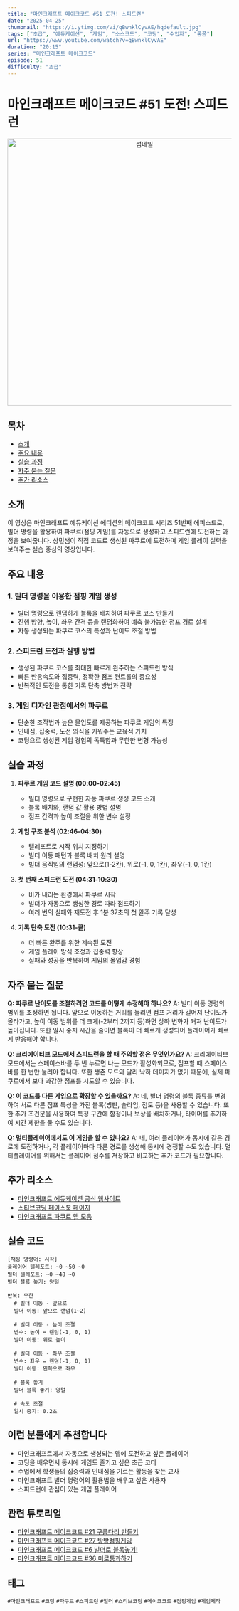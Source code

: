 ```yaml
---
title: "마인크래프트 메이크코드 #51 도전! 스피드런"
date: "2025-04-25"
thumbnail: "https://i.ytimg.com/vi/qBwnklCyvAE/hqdefault.jpg"
tags: ["초급", "에듀케이션", "게임", "소스코드", "코딩", "수업자", "롱폼"]
url: "https://www.youtube.com/watch?v=qBwnklCyvAE"
duration: "20:15"
series: "마인크래프트 메이크코드"
episode: 51
difficulty: "초급"
---
```


# 마인크래프트 메이크코드 #51 도전! 스피드런

<div align="center">
<img src="https://i.ytimg.com/vi/qBwnklCyvAE/hqdefault.jpg" alt="썸네일" width="600"/>
</div>

## 목차
- [소개](#소개)
- [주요 내용](#주요-내용)
- [실습 과정](#실습-과정)
- [자주 묻는 질문](#자주-묻는-질문)
- [추가 리소스](#추가-리소스)

## 소개
이 영상은 마인크래프트 에듀케이션 에디션의 메이크코드 시리즈 51번째 에피소드로, 빌더 명령을 활용하여 파쿠르(점핑 게임)를 자동으로 생성하고 스피드런에 도전하는 과정을 보여줍니다. 상민샘이 직접 코드로 생성된 파쿠르에 도전하며 게임 플레이 실력을 보여주는 실습 중심의 영상입니다.

## 주요 내용

### 1. 빌더 명령을 이용한 점핑 게임 생성
- 빌더 명령으로 랜덤하게 블록을 배치하여 파쿠르 코스 만들기
- 진행 방향, 높이, 좌우 간격 등을 랜덤화하여 예측 불가능한 점프 경로 설계
- 자동 생성되는 파쿠르 코스의 특성과 난이도 조절 방법

### 2. 스피드런 도전과 실행 방법
- 생성된 파쿠르 코스를 최대한 빠르게 완주하는 스피드런 방식
- 빠른 반응속도와 집중력, 정확한 점프 컨트롤의 중요성
- 반복적인 도전을 통한 기록 단축 방법과 전략

### 3. 게임 디자인 관점에서의 파쿠르
- 단순한 조작법과 높은 몰입도를 제공하는 파쿠르 게임의 특징
- 인내심, 집중력, 도전 의식을 키워주는 교육적 가치
- 코딩으로 생성된 게임 경험의 독특함과 무한한 변형 가능성

## 실습 과정

1. **파쿠르 게임 코드 설명 (00:00-02:45)**
   - 빌더 명령으로 구현한 자동 파쿠르 생성 코드 소개
   - 블록 배치와, 랜덤 값 활용 방법 설명
   - 점프 간격과 높이 조절을 위한 변수 설정

2. **게임 구조 분석 (02:46-04:30)**
   - 텔레포트로 시작 위치 지정하기
   - 빌더 이동 패턴과 블록 배치 원리 설명
   - 빌더 움직임의 랜덤성: 앞으로(1-2칸), 위로(-1, 0, 1칸), 좌우(-1, 0, 1칸)

3. **첫 번째 스피드런 도전 (04:31-10:30)**
   - 비가 내리는 환경에서 파쿠르 시작
   - 빌더가 자동으로 생성한 경로 따라 점프하기
   - 여러 번의 실패와 재도전 후 1분 37초의 첫 완주 기록 달성

4. **기록 단축 도전 (10:31-끝)**
   - 더 빠른 완주를 위한 계속된 도전
   - 게임 플레이 방식 조정과 집중력 향상
   - 실패와 성공을 반복하며 게임의 몰입감 경험

## 자주 묻는 질문

**Q: 파쿠르 난이도를 조절하려면 코드를 어떻게 수정해야 하나요?**
A: 빌더 이동 명령의 범위를 조정하면 됩니다. 앞으로 이동하는 거리를 늘리면 점프 거리가 길어져 난이도가 올라가고, 높이 이동 범위를 더 크게(-2부터 2까지 등)하면 상하 변화가 커져 난이도가 높아집니다. 또한 일시 중지 시간을 줄이면 블록이 더 빠르게 생성되어 플레이어가 빠르게 반응해야 합니다.

**Q: 크리에이티브 모드에서 스피드런을 할 때 주의할 점은 무엇인가요?**
A: 크리에이티브 모드에서는 스페이스바를 두 번 누르면 나는 모드가 활성화되므로, 점프할 때 스페이스바를 한 번만 눌러야 합니다. 또한 생존 모드와 달리 낙하 데미지가 없기 때문에, 실제 파쿠르에서 보다 과감한 점프를 시도할 수 있습니다.

**Q: 이 코드를 다른 게임으로 확장할 수 있을까요?**
A: 네, 빌더 명령의 블록 종류를 변경하여 서로 다른 점프 특성을 가진 블록(빙판, 슬라임, 점토 등)을 사용할 수 있습니다. 또한 추가 조건문을 사용하여 특정 구간에 함정이나 보상을 배치하거나, 타이머를 추가하여 시간 제한을 둘 수도 있습니다.

**Q: 멀티플레이어에서도 이 게임을 할 수 있나요?**
A: 네, 여러 플레이어가 동시에 같은 경로에 도전하거나, 각 플레이어마다 다른 경로를 생성해 동시에 경쟁할 수도 있습니다. 멀티플레이어를 위해서는 플레이어 점수를 저장하고 비교하는 추가 코드가 필요합니다.

## 추가 리소스
- [마인크래프트 에듀케이션 공식 웹사이트](https://education.minecraft.net/)
- [스티브코딩 페이스북 페이지](https://www.facebook.com/stvcoding/)
- [마인크래프트 파쿠르 맵 모음](https://www.minecraftmaps.com/parkour-maps)

## 실습 코드
```
[채팅 명령어: 시작]
플레이어 텔레포트: ~0 ~50 ~0
빌더 텔레포트: ~0 ~48 ~0
빌더 블록 놓기: 양털

반복: 무한
  # 빌더 이동 - 앞으로
  빌더 이동: 앞으로 랜덤(1~2)
  
  # 빌더 이동 - 높이 조절
  변수: 높이 = 랜덤(-1, 0, 1)
  빌더 이동: 위로 높이
  
  # 빌더 이동 - 좌우 조절
  변수: 좌우 = 랜덤(-1, 0, 1)
  빌더 이동: 왼쪽으로 좌우
  
  # 블록 놓기
  빌더 블록 놓기: 양털
  
  # 속도 조절
  일시 중지: 0.2초
```

## 이런 분들에게 추천합니다
- 마인크래프트에서 자동으로 생성되는 맵에 도전하고 싶은 플레이어
- 코딩을 배우면서 동시에 게임도 즐기고 싶은 초급 코더
- 수업에서 학생들의 집중력과 인내심을 기르는 활동을 찾는 교사
- 마인크래프트 빌더 명령어의 활용법을 배우고 싶은 사용자
- 스피드런에 관심이 있는 게임 플레이어

## 관련 튜토리얼
- [마인크래프트 메이크코드 #21 구름다리 만들기](https://www.youtube.com/watch?v=)
- [마인크래프트 메이크코드 #27 방방점핑게임](https://www.youtube.com/watch?v=)
- [마인크래프트 메이크코드 #6 빌더로 블록놓기!](https://www.youtube.com/watch?v=)
- [마인크래프트 메이크코드 #36 미로통과하기](https://www.youtube.com/watch?v=)

## 태그
`#마인크래프트` `#코딩` `#파쿠르` `#스피드런` `#빌더` `#스티브코딩` `#메이크코드` `#점핑게임` `#게임제작`